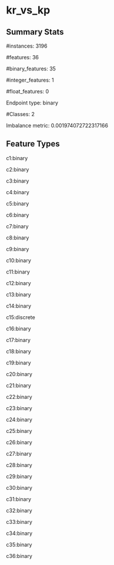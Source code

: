 # kr_vs_kp

## Summary Stats

#instances: 3196

#features: 36

  #binary_features: 35

  #integer_features: 1

  #float_features: 0

Endpoint type: binary

#Classes: 2

Imbalance metric: 0.001974072722317166

## Feature Types

 c1:binary

c2:binary

c3:binary

c4:binary

c5:binary

c6:binary

c7:binary

c8:binary

c9:binary

c10:binary

c11:binary

c12:binary

c13:binary

c14:binary

c15:discrete

c16:binary

c17:binary

c18:binary

c19:binary

c20:binary

c21:binary

c22:binary

c23:binary

c24:binary

c25:binary

c26:binary

c27:binary

c28:binary

c29:binary

c30:binary

c31:binary

c32:binary

c33:binary

c34:binary

c35:binary

c36:binary

